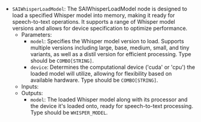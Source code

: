 - `SAIWhisperLoadModel`: The SAIWhisperLoadModel node is designed to load a specified Whisper model into memory, making it ready for speech-to-text operations. It supports a range of Whisper model versions and allows for device specification to optimize performance.
    - Parameters:
        - `model`: Specifies the Whisper model version to load. Supports multiple versions including large, base, medium, small, and tiny variants, as well as a distil version for efficient processing. Type should be `COMBO[STRING]`.
        - `device`: Determines the computational device ('cuda' or 'cpu') the loaded model will utilize, allowing for flexibility based on available hardware. Type should be `COMBO[STRING]`.
    - Inputs:
    - Outputs:
        - `model`: The loaded Whisper model along with its processor and the device it's loaded onto, ready for speech-to-text processing. Type should be `WHISPER_MODEL`.

